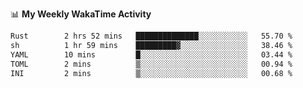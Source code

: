 <!--
**stamp711/stamp711** is a ✨ _special_ ✨ repository because its `README.md` (this file) appears on your GitHub profile.

Here are some ideas to get you started:

- 🔭 I’m currently working on ...
- 🌱 I’m currently learning ...
- 👯 I’m looking to collaborate on ...
- 🤔 I’m looking for help with ...
- 💬 Ask me about ...
- 📫 How to reach me: ...
- 😄 Pronouns: ...
- ⚡ Fun fact: ...
-->

📊 **My Weekly WakaTime Activity**

<!--START_SECTION:waka-->

```txt
Rust        2 hrs 52 mins   ██████████████░░░░░░░░░░░   55.70 %
sh          1 hr 59 mins    █████████▓░░░░░░░░░░░░░░░   38.46 %
YAML        10 mins         █░░░░░░░░░░░░░░░░░░░░░░░░   03.44 %
TOML        2 mins          ▒░░░░░░░░░░░░░░░░░░░░░░░░   00.94 %
INI         2 mins          ▒░░░░░░░░░░░░░░░░░░░░░░░░   00.68 %
```

<!--END_SECTION:waka-->
